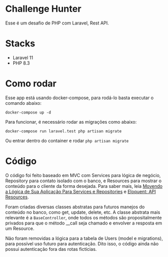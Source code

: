 # Challenge Hunter

Esse é um desafio de PHP com Laravel, Rest API.

# Stacks
- Laravel 11
- PHP 8.3

# Como rodar

Esse app está usando docker-compose, para rodá-lo basta executar o comando abaixo:
```
docker-compose up -d
```

Para funcionar, é necessário rodar as migrações como abaixo:
```
docker-compose run laravel.test php artisan migrate
```
Ou entrar dentro do container e rodar `php artisan migrate`

# Código

O código foi feito baseado em MVC com Services para lógica de negócio, Repository para contato isolado com o banco, e Resources para mostrar o conteúdo para o cliente da forma desejada. Para saber mais, leia [Movendo a Lógica de Sua Aplicação Para Services e Repositories](https://dev.to/tadeubdev/movendo-a-logica-de-sua-aplicacao-para-services-e-repositories-4lee) e [Eloquent: API Resources](https://laravel.com/docs/11.x/eloquent-resources).

Foram criadas diversas classes abstratas para futuros manejos do conteúdo no banco, como get, update, delete, etc. A classe abstrata mais relevante é a `BaseController`, onde todos os métodos são propositalmente privados para que o método __call seja chamado e envolver a resposta em um Resource.

Não foram removidas a lógica para a tabela de Users (model e migrations), para possível uso futuro para autenticação. Dito isso, o código ainda não possui autenticação fora das rotas fictícias.

